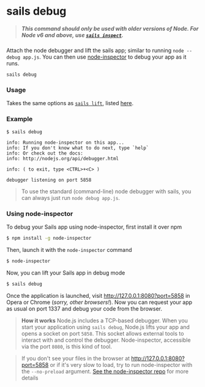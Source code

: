 # sails debug

> ##### _**This command should only be used with older versions of Node.  For Node v6 and above, use [`sails inspect`](http://sailsjs.com/documentation/reference/command-line-interface/sails-inspect).**_

Attach the node debugger and lift the sails app; similar to running `node --debug app.js`. You can then use [node-inspector](https://github.com/node-inspector/node-inspector) to debug your app as it runs.

```usage
sails debug
```


### Usage
Takes the same options as [`sails lift`](http://sailsjs.com/documentation/reference/command-line-interface/sails-lift), listed [here](http://sailsjs.com/documentation/reference/command-line-interface/sails-lift#?usage).


### Example

```text
$ sails debug

info: Running node-inspector on this app...
info: If you don't know what to do next, type `help`
info: Or check out the docs:
info: http://nodejs.org/api/debugger.html

info: ( to exit, type <CTRL>+<C> )

debugger listening on port 5858
```


> To use the standard (command-line) node debugger with sails, you can always just run `node debug app.js`.

### Using node-inspector

To debug your Sails app using node-inspector, first install it over npm

```bash
$ npm install -g node-inspector
```

Then, launch it with the `node-inspector` command

```bash
$ node-inspector
```

Now, you can lift your Sails app in debug mode

```bash
$ sails debug
```

Once the application is launched, visit http://127.0.0.1:8080?port=5858 in Opera or Chrome (_sorry, other browsers!_). Now you can request your app as usual on port 1337 and debug your code from the browser.

> **How it works**
> Node.js includes a TCP-based debugger. When you start your application using `sails debug`, Node.js lifts your app and opens a socket on port `5858`. This socket allows external tools to interact with and control the debugger. Node-inspector, accessible via the port `8080`, is this kind of tool.

> If you don't see your files in the browser at http://127.0.0.1:8080?port=5858 or if it's very slow to load, try to run node-inspector with the `--no-preload` argument. [See the node-inspector repo](https://github.com/node-inspector/node-inspector) for more details


<docmeta name="displayName" value="sails debug">
<docmeta name="pageType" value="command">

